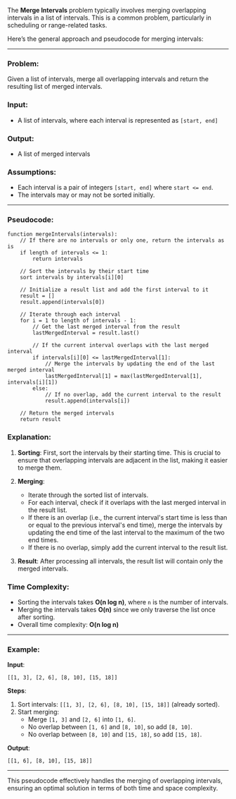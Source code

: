 The **Merge Intervals** problem typically involves merging overlapping intervals in a list of intervals. This is a common problem, particularly in scheduling or range-related tasks.

Here’s the general approach and pseudocode for merging intervals:

---

### Problem:
Given a list of intervals, merge all overlapping intervals and return the resulting list of merged intervals.

### Input:
- A list of intervals, where each interval is represented as `[start, end]`

### Output:
- A list of merged intervals

### Assumptions:
- Each interval is a pair of integers `[start, end]` where `start <= end`.
- The intervals may or may not be sorted initially.

---

### Pseudocode:

```
function mergeIntervals(intervals):
    // If there are no intervals or only one, return the intervals as is
    if length of intervals <= 1:
        return intervals

    // Sort the intervals by their start time
    sort intervals by intervals[i][0]

    // Initialize a result list and add the first interval to it
    result = []
    result.append(intervals[0])

    // Iterate through each interval
    for i = 1 to length of intervals - 1:
        // Get the last merged interval from the result
        lastMergedInterval = result.last()

        // If the current interval overlaps with the last merged interval
        if intervals[i][0] <= lastMergedInterval[1]:
            // Merge the intervals by updating the end of the last merged interval
            lastMergedInterval[1] = max(lastMergedInterval[1], intervals[i][1])
        else:
            // If no overlap, add the current interval to the result
            result.append(intervals[i])

    // Return the merged intervals
    return result
```

### Explanation:

1. **Sorting**: First, sort the intervals by their starting time. This is crucial to ensure that overlapping intervals are adjacent in the list, making it easier to merge them.

2. **Merging**:
    - Iterate through the sorted list of intervals.
    - For each interval, check if it overlaps with the last merged interval in the result list.
    - If there is an overlap (i.e., the current interval's start time is less than or equal to the previous interval's end time), merge the intervals by updating the end time of the last interval to the maximum of the two end times.
    - If there is no overlap, simply add the current interval to the result list.

3. **Result**: After processing all intervals, the result list will contain only the merged intervals.

### Time Complexity:
- Sorting the intervals takes **O(n log n)**, where `n` is the number of intervals.
- Merging the intervals takes **O(n)** since we only traverse the list once after sorting.
- Overall time complexity: **O(n log n)**

---

### Example:

**Input**:
```
[[1, 3], [2, 6], [8, 10], [15, 18]]
```

**Steps**:
1. Sort intervals: `[[1, 3], [2, 6], [8, 10], [15, 18]]` (already sorted).
2. Start merging:
    - Merge `[1, 3]` and `[2, 6]` into `[1, 6]`.
    - No overlap between `[1, 6]` and `[8, 10]`, so add `[8, 10]`.
    - No overlap between `[8, 10]` and `[15, 18]`, so add `[15, 18]`.

**Output**:
```
[[1, 6], [8, 10], [15, 18]]
```

---

This pseudocode effectively handles the merging of overlapping intervals, ensuring an optimal solution in terms of both time and space complexity.